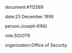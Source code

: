 document:#112569

date:23 December 1959

person:Joseph KING

role:SO/OTR

organization:Office of Security

